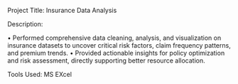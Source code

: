Project Title: Insurance Data Analysis 

Description:

•	Performed comprehensive data cleaning, analysis, and visualization on insurance datasets to uncover critical risk factors, claim frequency patterns, and premium trends.
•	Provided actionable insights for policy optimization and risk assessment, directly supporting better resource allocation.

Tools Used: MS EXcel
